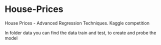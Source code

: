# House-Prices
House Prices - Advanced Regression Techniques. Kaggle competition

In folder data you can find the data train and test, to create and probe the model

